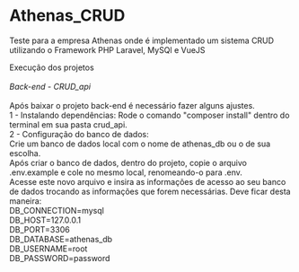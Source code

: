 # Athenas_CRUD
Teste para a empresa Athenas onde é implementado um sistema CRUD  utilizando o Framework PHP Laravel, MySQl e VueJS

Execução dos projetos<br><br>
*Back-end - CRUD_api*<br><br>
Após baixar o projeto back-end é necessário fazer alguns ajustes. <br>
  1 - Instalando dependências: Rode o comando "composer install" dentro do terminal em sua pasta crud_api.<br>
  2 - Configuração do banco de dados:<br>
    Crie um banco de dados local com o nome de athenas_db ou o de sua escolha.<br>
    Após criar o banco de dados, dentro do projeto, copie o arquivo .env.example e cole no mesmo local, renomeando-o para .env.<br>
    Acesse este novo arquivo e insira as informações de acesso ao seu banco de dados trocando as informações que forem necessárias. Deve ficar desta maneira:<br>
      DB_CONNECTION=mysql<br>
      DB_HOST=127.0.0.1<br>
      DB_PORT=3306<br>
      DB_DATABASE=athenas_db<br>
      DB_USERNAME=root<br>
      DB_PASSWORD=password<br>
      
      
